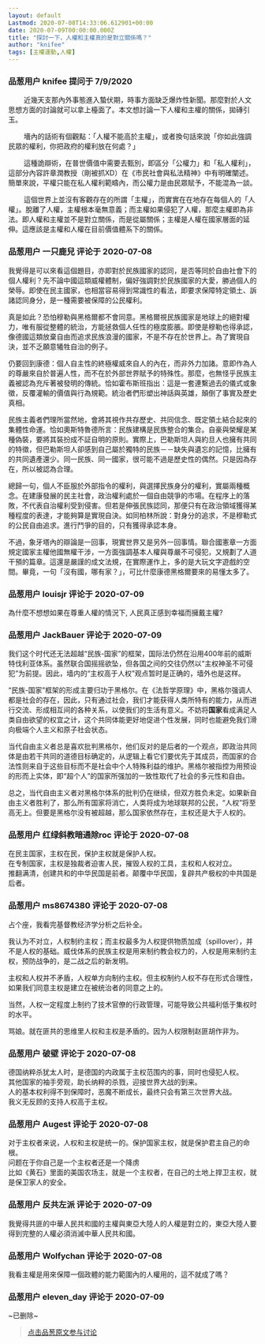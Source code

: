 ```yaml
---
layout: default
Lastmod: 2020-07-08T14:33:06.612901+00:00
date: 2020-07-09T00:00:00.000Z
title: "探討一下，人權和主權真的是對立關係嗎？"
author: "knifee"
tags: [主權運動,人權]
---
```



### 品葱用户 **knifee** 提问于 7/9/2020
    
        近幾天支那內外事態進入蟄伏期，時事方面缺乏爆炸性新聞。那麼對於人文思想方面的討論就可以拿上檯面了。本文想討論一下人權和主權的關係，拋磚引玉。  
  
        墻內的話術有個觀點：「人權不能高於主權」，或者換句話來說「你如此強調民眾的權利，你把政府的權利放在何處？」  
  
        這種詭辯術，在普世價值中需要去甄別，即區分「公權力」和「私人權利」，這部分內容許章潤教授（剛被抓XD）在《市民社會與私法精神》中有明確闡述。簡單來說，平權只能在私人權利範疇內，而公權力是由民眾賦予，不能混為一談。  
  
        這個世界上並沒有客觀存在的所謂「主權」，而實實在在地存在每個人的「人權」。脫離了人權，主權根本毫無意義；而主權如果侵犯了人權，那麼主權即為非法。即人權和主權並不是對立關係，而是從屬關係；主權是人權在國家層面的延伸。這應該是主權和人權在目前價值體系下的關係。
    
                

### 品葱用户 **一只鹿兒** 评论于 2020-07-08
        
我覺得是可以來看這個題目，亦即對於民族國家的認同，是否等同於自由社會下的個人權利？先不論中國這類威權體制，偏好強調對於民族國家的大愛，勝過個人的榮辱。即使在民主國家，也相當容易得到常識性的看法，即要求保障特定領土、訴諸認同身分，是一種需要被保障的公民權利。  
  
真是如此？恐怕穆勒與黑格爾都不會同意。黑格爾視民族國家是地球上的絕對權力，唯有服從整體的統治，方能拯救個人任性的極度膨脹。即使是穆勒也得承認，像德國這類放棄自由而追求民族浪漫的國家，不是不存在於世界上。為了實現自決，並不乏願意犧牲自治的例子。  
  
仍要回到康德：個人自主性的終極權威來自人的內在，而非外力加諸。意即作為人的尊嚴來自於普遍人性，而不在於外部世界賦予的特殊性。那麼，也無怪乎民族主義被認為充斥著被發明的傳統。恰如霍布斯班指出：這是一套連繫過去的儀式或象徵，反覆灌輸的價值與行為規範。統治者們形塑出神話與英雄，顛倒了事實及歷史真相。  
  
民族主義者們理所當然地，會將其視作共存歷史、共同信念、既定領土結合起來的集體性命運。恰如奧斯特魯德所言：民族建構是民族整合的集合。自豪與榮耀是某種偽裝，要將其裝扮成不証自明的原則。實際上，巴勒斯坦人與約旦人也擁有共同的特徵，但巴勒斯坦人卻感到自己屬於獨特的民族－－缺失與遺忘的記憶，比擁有的共同遺產還少。同一民族、同一國家，很可能不過是歷史性的偶然。只是因為存在，所以被認為合理。  
  
總歸一句，個人不臣服於外部指令的權利，與選擇民族身分的權利，實屬兩種概念。在建康發展的民主社會，政治權利處於一個自由競爭的市場。在程序上的落敗，不代表自治權利受到侵害。但若是伸張民族認同，那便只有在政治領域獲得某種程度的表達，才能夠算是實現自決。如同柏林所說：對身分的追求，不是穆勒式的公民自由追求。進行鬥爭的目的，只有獲得承認本身。  
  
不過，象牙塔內的辯論是一回事，現實世界又是另外一回事情。聯合國憲章一方面規定國家主權他國無權干涉，一方面強調基本人權與尊嚴不可侵犯，又規劃了人道干預的篇章。這還是嚴謹的成文法規，在實際運作上，多的是大玩文字遊戲的空間。畢竟，一句「沒有國，哪有家？」，可比什麼康德黑格爾要來的易懂太多了。
        
                

### 品葱用户 **louisjr** 评论于 2020-07-09
        
為什麼不想想如果在尊重人權的情況下, 人民真正感到幸福而擁戴主權?
        
                

### 品葱用户 **JackBauer** 评论于 2020-07-09
        
我们这个时代还无法超越“民族-国家”的框架，国际法仍然在沿用400年前的威斯特伐利亚体系。虽然联合国摇摇欲坠，但各国之间的交往仍然以“主权神圣不可侵犯”为前提。因此，墙内的“主权高于人权”观点暂时是正确的，墙外也是这样。  
  
“民族-国家”框架的形成主要归功于黑格尔。在《法哲学原理》中，黑格尔强调人都是社会的存在，因此，只有通过社会，我们才能获得人类所特有的能力，从而进行交流、形成相互间的各种关系，以使我们的生活有意义。不妨将**国家**看成满足人类自由欲望的权宜之计，这个共同体能更好地促进个性发展，同时也能避免我们滑向极端个人主义和原子社会状态。  
  
当代自由主义者总是喜欢批判黑格尔，他们反对的是后者的一个观点，即政治共同体是由若干共同的道德目标确定的，从逻辑上看它们要优先于其成员，而国家的合法性则来自于这些目标而不是社会中个人特殊利益的维护。黑格尔被指控为用预设的形而上实体，即“超个人”的国家所强加的一致性取代了社会的多元性和自由。  
  
总之，当代自由主义者对黑格尔体系的批判仍在继续，但双方胜负未定。如果新自由主义者胜利了，那么所有国家将消亡，人类将成为地球联邦的公民，“人权”将至高无上。但要是黑格尔没有被超越，那么国家依然存在，主权还是大于人权的。
        
                

### 品葱用户 **红绿斜教暗通除roc** 评论于 2020-07-08
        
在民主国家，主权在民，保护主权就是保护人权。  
在专制国家，主权是独裁者迫害人民，摧毁人权的工具，主权和人权对立。  
推翻满清，创建共和的中华民国是前者。颠覆中华民国，复辟共产极权的中共国是后者。
        
                

### 品葱用户 **ms8674380** 评论于 2020-07-08
        
占个座，我看完基督教经济学分析之后补全。  
  
我认为不对立，人权制约主权；而主权最多为人权提供物质加成（spillover），并不是人权的基础。威伐体系的民族主权是用来制约教会权力的，人权是用来制约主权，预防战争的，是二战之后的新发明。  
  
主权和人权并不矛盾，人权单方向制约主权。但主权制约人权不存在形式合理性，如果我们同意主权是建立在被统治者的同意之上的。  
  
当然，人权一定程度上制约了技术官僚的行政管理，可能导致公共福利低于集权时的水平。  
  
骂娘。就在匪共的思维里人权和主权是矛盾的。因为人权限制赵匪胡作非为。
        
                

### 品葱用户 **破壁** 评论于 2020-07-08
        
德国纳粹杀犹太人时，是德国的内政属于主权范围内的事，同时也侵犯人权。  
其他国家的袖手旁观，助长纳粹的杀戮，迎接世界大战的到来。  
人的基本权利得不到保障时，恶魔不断成长，最终只会有第三次世界大战。  
我义无反顾的支持人权高于主权。
        
                

### 品葱用户 **Augest** 评论于 2020-07-08
        
对于主权者来说，人权和主权是统一的。保护国家主权，就是保护君主自己的命根。  
问题在于你自己是一个主权者还是一个降虏  
比如《黄石》里面的美国农场主，就是一个主权者，在自己的土地上捍卫主权，就是保卫家人的安全。
        
                

### 品葱用户 **反共左派** 评论于 2020-07-09
        
我覺得共匪的中華人民共和國的主權與東亞大陸人的人權是對立的，東亞大陸人要得到完整的人權必須消滅中華人民共和國。
        
                

### 品葱用户 **Wolfychan** 评论于 2020-07-08
        
我看主權是用來保障一個政體的能力範圍內的人權用的，這不就成了嗎？
        
                

### 品葱用户 **eleven_day** 评论于 2020-07-09
        
~已删除~
        
                





> [点击品葱原文参与讨论](https://pincong.rocks/question/28227)

